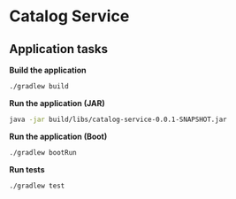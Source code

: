 # Catalog Service

## Application tasks

**Build the application**

```bash
./gradlew build
```

**Run the application (JAR)**

```bash
java -jar build/libs/catalog-service-0.0.1-SNAPSHOT.jar
```

**Run the application (Boot)**

```bash
./gradlew bootRun
```

**Run tests**

```bash
./gradlew test
```
